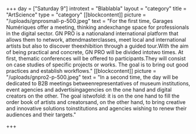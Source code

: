 +++
day = ["Saturday 9"]
introtext = "Blablabla"
layout = "category"
title = "ArtScience"
type = "category"
[[blockcontent]]
picture = "/uploads/gnprosmall-p-500.jpeg"
text = "For the first time, Garages Numériques offer a meeting, thinking andexchange space for professionals in the digital sector. GN PRO is a nationaland international platform that allows them to network, attendmasterclasses, meet local and international artists but also to discover theexhibition through a guided tour.With the aim of being practical and concrete, GN PRO will be divided intotwo times. At first, thematic conferences will be offered to participants.They will consist on case studies of specific projects or works. The goal is to bring out good practices and establish workflows."
[[blockcontent]]
picture = "/uploads/gnpro2-p-500.jpeg"
text = "In a second time, the day will be dedicated to B2B meetings betweenrepresentatives of museum institutions, event agencies and advertisingagencies on the one hand and digital creators on the other. The goal istwofold: it is on the one hand to fill the order book of artists and creatorsand, on the other hand, to bring creative and innovative solutions toinstitutions and agencies wishing to renew their audiences and their targets."

+++
